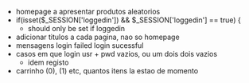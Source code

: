 * homepage a apresentar produtos aleatorios
* if(isset($_SESSION['loggedin']) && $_SESSION['loggedin'] == true) {
   * should only be set if loggedin
* adicionar titulos a cada pagina, nao so homepage
* mensagens login failed login sucessful
* casos em que login usr + pwd vazios, ou um dois dois vazios
  * idem registo
* carrinho (0), (1) etc, quantos itens la estao de momento
